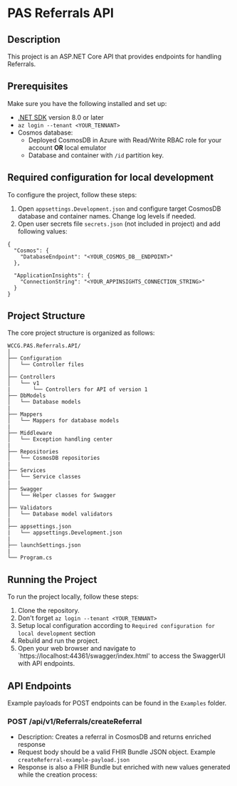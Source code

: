 # PAS Referrals API

## Description
This project is an ASP.NET Core API that provides endpoints for handling Referrals.

## Prerequisites
Make sure you have the following installed and set up:
- [.NET SDK](https://dotnet.microsoft.com/download) version 8.0 or later
- `az login --tenant <YOUR_TENNANT>`
- Cosmos database:
    - Deployed CosmosDB in Azure with Read/Write RBAC role for your account **OR** local emulator
    - Database and container with `/id` partition key.

## Required configuration for local development
To configure the project, follow these steps:
1. Open `appsettings.Development.json` and configure target CosmosDB database and container names. Change log levels if needed.
2. Open user secrets file `secrets.json` (not included in project) and add following values:
```
{
  "Cosmos": {
    "DatabaseEndpoint": "<YOUR_COSMOS_DB__ENDPOINT>"
  },

  "ApplicationInsights": {
    "ConnectionString": "<YOUR_APPINSIGHTS_CONNECTION_STRING>"
  }
}
```

## Project Structure
The core project structure is organized as follows:
```
WCCG.PAS.Referrals.API/
│
├── Configuration
│   └── Controller files
│
├── Controllers
│   └── v1
|       └── Controllers for API of version 1
├── DbModels
│   └── Database models
|
├── Mappers
│   └── Mappers for database models
|
├── Middleware
│   └── Exception handling center
|
├── Repositories
│   └── CosmosDB repositories
|
├── Services
│   └── Service classes
|
├── Swagger
│   └── Helper classes for Swagger
│
├── Validators
│   └── Database model validators
|
├── appsettings.json
|   └── appsettings.Development.json
|
├── launchSettings.json
|
└── Program.cs
```

## Running the Project
To run the project locally, follow these steps:
1. Clone the repository.
2. Don't forget `az login --tenant <YOUR_TENNANT>`
3. Setup local configuration according to `Required configuration for local development` section
2. Rebuild and run the project.
6. Open your web browser and navigate to `https://localhost:44361/swagger/index.html' to access the SwaggerUI with API endpoints.

## API Endpoints
Example payloads for POST endpoints can be found in the `Examples` folder. 

### POST /api/v1/Referrals/createReferral
- Description: Creates a referral in CosmosDB and returns enriched response 
- Request body should be a valid FHIR Bundle JSON object. Example `createReferral-example-payload.json`
- Response is also a FHIR Bundle but enriched with new values generated while the creation process:
